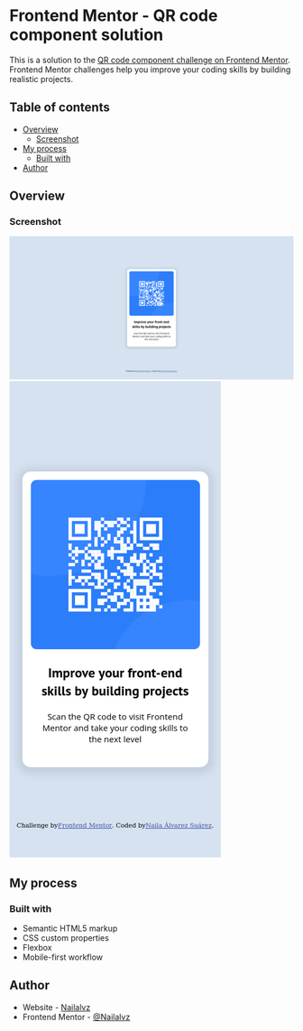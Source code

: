 # Frontend Mentor - QR code component solution

This is a solution to the [QR code component challenge on Frontend Mentor](https://www.frontendmentor.io/challenges/qr-code-component-iux_sIO_H). Frontend Mentor challenges help you improve your coding skills by building realistic projects.

## Table of contents

- [Overview](#overview)
  - [Screenshot](#screenshot)
- [My process](#my-process)
  - [Built with](#built-with)
- [Author](#author)

## Overview

### Screenshot

![](./images/Screenshot%202023-07-27%20at%2014-52-49%20Frontend%20Mentor%20QR%20code%20component.png)
![](./images/Screenshot%202023-07-27%20at%2014-53-37%20Frontend%20Mentor%20QR%20code%20component.png)

## My process

### Built with

- Semantic HTML5 markup
- CSS custom properties
- Flexbox
- Mobile-first workflow

## Author

- Website - [Nailalvz](https://github.com/Nailalvz)
- Frontend Mentor - [@Nailalvz](https://www.frontendmentor.io/profile/Nailalvz)
